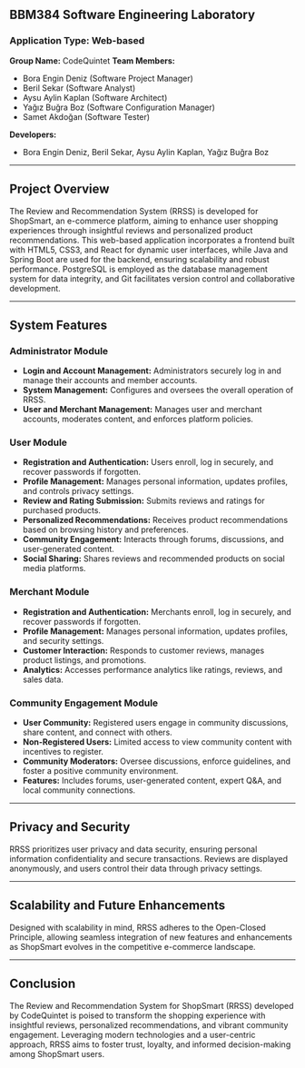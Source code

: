 ## BBM384 Software Engineering Laboratory
### Application Type: Web-based
**Group Name:** CodeQuintet
**Team Members:**
- Bora Engin Deniz (Software Project Manager)
- Beril Sekar (Software Analyst)
- Aysu Aylin Kaplan (Software Architect)
- Yağız Buğra Boz (Software Configuration Manager)
- Samet Akdoğan (Software Tester)

**Developers:**  
- Bora Engin Deniz, Beril Sekar, Aysu Aylin Kaplan, Yağız Buğra Boz
---

## Project Overview

The Review and Recommendation System (RRSS) is developed for ShopSmart, an e-commerce platform, aiming to enhance user shopping experiences through insightful reviews and personalized product recommendations. This web-based application incorporates a frontend built with HTML5, CSS3, and React for dynamic user interfaces, while Java and Spring Boot are used for the backend, ensuring scalability and robust performance. PostgreSQL is employed as the database management system for data integrity, and Git facilitates version control and collaborative development.

---

## System Features

### Administrator Module
- **Login and Account Management:** Administrators securely log in and manage their accounts and member accounts.
- **System Management:** Configures and oversees the overall operation of RRSS.
- **User and Merchant Management:** Manages user and merchant accounts, moderates content, and enforces platform policies.

### User Module
- **Registration and Authentication:** Users enroll, log in securely, and recover passwords if forgotten.
- **Profile Management:** Manages personal information, updates profiles, and controls privacy settings.
- **Review and Rating Submission:** Submits reviews and ratings for purchased products.
- **Personalized Recommendations:** Receives product recommendations based on browsing history and preferences.
- **Community Engagement:** Interacts through forums, discussions, and user-generated content.
- **Social Sharing:** Shares reviews and recommended products on social media platforms.

### Merchant Module
- **Registration and Authentication:** Merchants enroll, log in securely, and recover passwords if forgotten.
- **Profile Management:** Manages personal information, updates profiles, and security settings.
- **Customer Interaction:** Responds to customer reviews, manages product listings, and promotions.
- **Analytics:** Accesses performance analytics like ratings, reviews, and sales data.

### Community Engagement Module
- **User Community:** Registered users engage in community discussions, share content, and connect with others.
- **Non-Registered Users:** Limited access to view community content with incentives to register.
- **Community Moderators:** Oversee discussions, enforce guidelines, and foster a positive community environment.
- **Features:** Includes forums, user-generated content, expert Q&A, and local community connections.


---

## Privacy and Security

RRSS prioritizes user privacy and data security, ensuring personal information confidentiality and secure transactions. Reviews are displayed anonymously, and users control their data through privacy settings.

---

## Scalability and Future Enhancements

Designed with scalability in mind, RRSS adheres to the Open-Closed Principle, allowing seamless integration of new features and enhancements as ShopSmart evolves in the competitive e-commerce landscape.

---

## Conclusion

The Review and Recommendation System for ShopSmart (RRSS) developed by CodeQuintet is poised to transform the shopping experience with insightful reviews, personalized recommendations, and vibrant community engagement. Leveraging modern technologies and a user-centric approach, RRSS aims to foster trust, loyalty, and informed decision-making among ShopSmart users.
